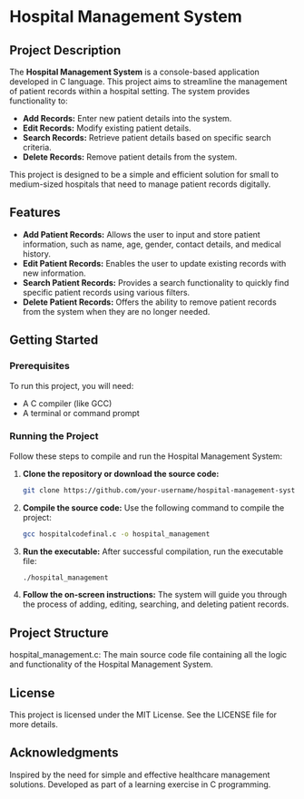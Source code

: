 # Hospital Management System

## Project Description

The **Hospital Management System** is a console-based application developed in C language. This project aims to streamline the management of patient records within a hospital setting. The system provides functionality to:

- **Add Records:** Enter new patient details into the system.
- **Edit Records:** Modify existing patient details.
- **Search Records:** Retrieve patient details based on specific search criteria.
- **Delete Records:** Remove patient details from the system.

This project is designed to be a simple and efficient solution for small to medium-sized hospitals that need to manage patient records digitally.

## Features

- **Add Patient Records:** Allows the user to input and store patient information, such as name, age, gender, contact details, and medical history.
- **Edit Patient Records:** Enables the user to update existing records with new information.
- **Search Patient Records:** Provides a search functionality to quickly find specific patient records using various filters.
- **Delete Patient Records:** Offers the ability to remove patient records from the system when they are no longer needed.

## Getting Started

### Prerequisites

To run this project, you will need:

- A C compiler (like GCC)
- A terminal or command prompt

### Running the Project

Follow these steps to compile and run the Hospital Management System:

1. **Clone the repository or download the source code:**
   ```bash
   git clone https://github.com/your-username/hospital-management-system.git

2. **Compile the source code:**
   Use the following command to compile the project:
   ```bash
   gcc hospitalcodefinal.c -o hospital_management
3. **Run the executable:**
   After successful compilation, run the executable file:
    ```bash
    ./hospital_management

4. **Follow the on-screen instructions:**
   The system will guide you through the process of adding, editing, searching, and deleting patient records.

## Project Structure

hospital_management.c: The main source code file containing all the logic and functionality of the Hospital Management System.

## License

This project is licensed under the MIT License. See the LICENSE file for more details.

## Acknowledgments

Inspired by the need for simple and effective healthcare management solutions.
Developed as part of a learning exercise in C programming.
